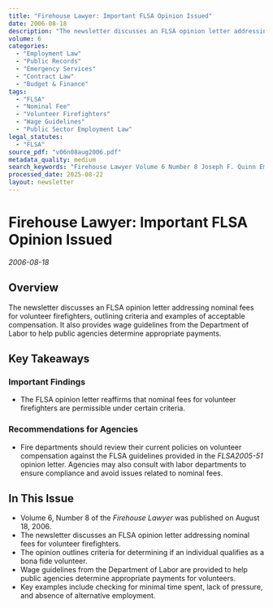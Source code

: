 ```yaml
---
title: "Firehouse Lawyer: Important FLSA Opinion Issued"
date: 2006-08-18
description: "The newsletter discusses an FLSA opinion letter addressing nominal fees for volunteer firefighters, outlining criteria and examples of acceptable compensation. It also provides wage guidelines from the Department of Labor to help public agencies determine appropriate payments."
volume: 6
categories:
  - "Employment Law"
  - "Public Records"
  - "Emergency Services"
  - "Contract Law"
  - "Budget & Finance"
tags:
  - "FLSA"
  - "Nominal Fee"
  - "Volunteer Firefighters"
  - "Wage Guidelines"
  - "Public Sector Employment Law"
legal_statutes:
  - "FLSA"
source_pdf: "v06n08aug2006.pdf"
metadata_quality: medium
search_keywords: "Firehouse Lawyer Volume 6 Number 8 Joseph F. Quinn Email Joe at quinnjoseph@qwest.net Access this newsletter at www.Firehouselawyer.com Publication Date: August 18, 2006 FLSA Opinion Letter (FLSA2005-..."
processed_date: 2025-08-22
layout: newsletter
---
```


# Firehouse Lawyer: Important FLSA Opinion Issued

*2006-08-18*

## Overview

The newsletter discusses an FLSA opinion letter addressing nominal fees for volunteer firefighters, outlining criteria and examples of acceptable compensation. It also provides wage guidelines from the Department of Labor to help public agencies determine appropriate payments.

## Key Takeaways

### Important Findings

- The FLSA opinion letter reaffirms that nominal fees for volunteer firefighters are permissible under certain criteria.

### Recommendations for Agencies

- Fire departments should review their current policies on volunteer compensation against the FLSA guidelines provided in the *FLSA2005-51* opinion letter. Agencies may also consult with labor departments to ensure compliance and avoid issues related to nominal fees.

## In This Issue

- Volume 6, Number 8 of the *Firehouse Lawyer* was published on August 18, 2006.
- The newsletter discusses an FLSA opinion letter addressing nominal fees for volunteer firefighters.
- The opinion outlines criteria for determining if an individual qualifies as a bona fide volunteer.
- Wage guidelines from the Department of Labor are provided to help public agencies determine appropriate payments for volunteers.
- Key examples include checking for minimal time spent, lack of pressure, and absence of alternative employment.

